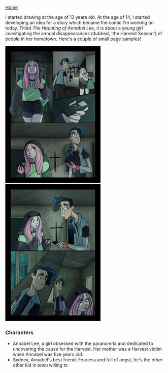 [Home](README.md)

I started drawing at the age of 13 years old. At the age of 14, I started developing an idea for a story which became the comic I'm working on today. Titled *The Haunting of Annabel Lee*, it is about a young girl investigating the annual disappearances (dubbed, 'the Harvest Season') of people in her hometown.
Here's a couple of small page samples!

  ![Page1](page1.png)
  ![page2](page2.png)

### Characters
* Annabel Lee, a girl obsessed with the paranomrla and dedicated to uncovering the cause for the Harvest. Her mother was a Harvest victim when Annabel was five years old.
* Sydney, Annabel's best friend. Fearless and full of angst, he's the other other kid in town willing to
